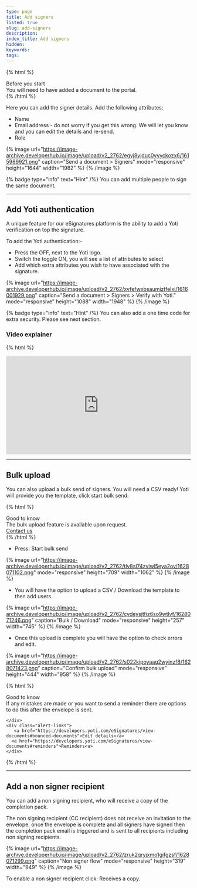 ```yaml
---
type: page
title: Add signers
listed: true
slug: add-signers
description: 
index_title: Add signers
hidden: 
keywords: 
tags: 
---
```


{% html %}
<div class="alert-BYS">
   <div class="alert-title" id="BYS">
      Before you start
   </div>
   <div class="alert-text" >
You will need to have added a document to the portal.   </div>
   <div class="alert-links"> 
   </div>
</div>
{% /html %}

Here you can add the signer details. Add the following attributes:

- Name
- Email address - do not worry if you get this wrong. We will let you know and you can edit the details and re-send.
- Role

{% image url="https://image-archive.developerhub.io/image/upload/v2_2762/egyj8yjduc0yyyckozx6/1615989921.png" caption="Send a document &gt; Signers" mode="responsive" height="1644" width="1982" %}
{% /image %}

{% badge type="info" text="Hint" /%} You can add multiple people to sign the same document.

---

## Add Yoti authentication

A unique feature for our eSignatures platform is the ability to add a Yoti verification on top the signature.

To add the Yoti authentication:-

- Press the OFF, next to the Yoti logo.
- Switch the toggle ON, you will see a list of attributes to select
- Add which extra attributes you wish to have associated with the signature.

{% image url="https://image-archive.developerhub.io/image/upload/v2_2762/xvfefwxbsaumizffelxi/1616001929.png" caption="Send a document &gt; Signers &gt; Verify with Yoti." mode="responsive" height="1088" width="1948" %}
{% /image %}

{% badge type="info" text="Hint" /%} You can also add a one time code for extra security. Please see next section.

### Video explainer

{% html %}
<p style="padding:49.74% 0 0 0;position:relative;"><iframe src="https://player.vimeo.com/video/648540579?h=c96c996211&amp;badge=0&amp;autopause=0&amp;player_id=0&amp;app_id=58479" frameborder="0" allow="autoplay; fullscreen; picture-in-picture" allowfullscreen style="position:absolute;top:0;left:0;width:100%;height:100%;" title="(4) Adding Yoti Verification to a Document VIMEO.mp4"></iframe></div><script src="https://player.vimeo.com/api/player.js"></script>
{% /html %}

---

## Bulk upload

You can also upload a bulk send of signers. You will need a CSV ready! Yoti will provide you the template, click start bulk send.

{% html %}
<div class="alert-GTK">
    <div class="alert-title" id="GTK">
        Good to know
    </div>
    <div class="alert-text">
       The bulk upload feature is available upon request.
    </div>
    <div class="alert-links"> 
        <a href="mailto:clientsupport@yoti.com">Contact us</a>
   </div>
</div>
{% /html %}

- Press: Start bulk send

{% image url="https://image-archive.developerhub.io/image/upload/v2_2762/tlv8sl74zviwl5eya2ov/1628071102.png" mode="responsive" height="709" width="1062" %}
{% /image %}

- You will have the option to upload a CSV / Download the template to then add users.

{% image url="https://image-archive.developerhub.io/image/upload/v2_2762/cydeysjtfiz6so9wtlvf/1628071246.png" caption="Bulk / Download" mode="responsive" height="257" width="745" %}
{% /image %}

- Once this upload is complete you will have the option to check errors and edit.

{% image url="https://image-archive.developerhub.io/image/upload/v2_2762/s022kipoyaag2wyinzf8/1628071423.png" caption="Confirm bulk upload" mode="responsive" height="444" width="958" %}
{% /image %}

{% html %}
<div class="alert-GTK">
    <div class="alert-title" id="GTK">
        Good to know
    </div>
    <div class="alert-text">
If any mistakes are made or you want to send a reminder there are options to do this after the envelope is sent.

    </div>
    <div class="alert-links"> 
       <a href="https://developers.yoti.com/eSignatures/view-documents#bounced-documents">Edit details</a>
      <a href="https://developers.yoti.com/eSignatures/view-documents#reminders">Reminders<a> 
    </div>
</div>
{% /html %}

---

## Add a non signer recipient

You can add a non signing recipient, who will receive a copy of the completion pack. 

The non signing recipient (CC recipient) does not receive an invitation to the envelope, once the envelope is complete and all signers have signed then the completion pack email is triggered and is sent to all recipients including non signing recipients.

{% image url="https://image-archive.developerhub.io/image/upload/v2_2762/zruk2qryjxmo1gifgzsf/1628071299.png" caption="Non signer flow" mode="responsive" height="319" width="949" %}
{% /image %}

To enable a non signer recipient click: Receives a copy.